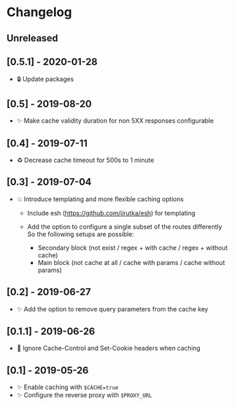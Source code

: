 # Changelog

## Unreleased

## [0.5.1] - 2020-01-28
- 🔒 Update packages

## [0.5] - 2019-08-20
- ✨ Make cache validity duration for non 5XX responses configurable

## [0.4] - 2019-07-11
- ♻️ Decrease cache timeout for 500s to 1 minute

## [0.3] - 2019-07-04
- 💥 Introduce templating and more flexible caching options
    - Include esh (https://github.com/jirutka/esh) for templating
    - Add the option to configure a single subset of the routes differently
      So the following setups are possible:

      * Secondary block (not exist / regex + with cache / regex + without cache)
      * Main block (not cache at all / cache with params / cache without params)

## [0.2] - 2019-06-27
- ✨ Add the option to remove query parameters from the cache key

## [0.1.1] - 2019-06-26
- 🐛 Ignore Cache-Control and Set-Cookie headers when caching

## [0.1] - 2019-05-26

- ✨ Enable caching with `$CACHE=true`
- ✨ Configure the reverse proxy with `$PROXY_URL`
